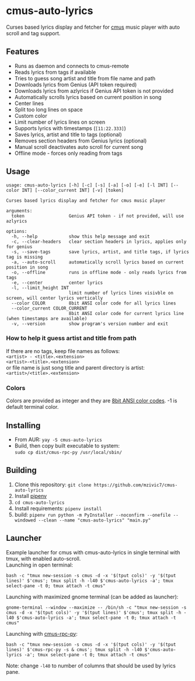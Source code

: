 # cmus-auto-lyrics
Curses based lyrics display and fetcher for [cmus](https://cmus.github.io) music player with auto scroll and tag support.

## Features
- Runs as daemon and connects to cmus-remote  
- Reads lyrics from tags if available  
- Tries to guess song artist and title from file name and path  
- Downloads lyrics from Genius (API token required)  
- Downloads lyrics from azlyrics if Genius API token is not provided  
- Automatically scrolls lyrics based on current position in song  
- Center lines
- Split too long lines on space
- Custom color
- Limit number of lyrics lines on screen
- Supports lyrics with timestamps (`[11:22.333]`)
- Saves lyrics, artist and title to tags (optional)  
- Removes section headers from Genius lyrics (optional)  
- Manual scroll deactivates auto scroll for current song  
- Offline mode - forces only reading from tags  

## Usage
```
usage: cmus-auto-lyrics [-h] [-c] [-s] [-a] [-o] [-e] [-l INT] [--color INT] [--color_current INT] [-v] [token]

Curses based lyrics display and fetcher for cmus music player

arguments:
  token                 Genius API token - if not provided, will use azlyrics

options:
  -h, --help            show this help message and exit
  -c, --clear-headers   clear section headers in lyrics, applies only for genius
  -s, --save-tags       save lyrics, artist, and title tags, if lyrics tag is missing
  -a, --auto-scroll     automatically scroll lyrics based on current position in song
  -o, --offline         runs in offline mode - only reads lyrics from tags
  -e, --center          center lyrics
  -l, --limit_height INT
                        limit number of lyrics lines visivble on screen, will center lyrics vertically
  --color COLOR         8bit ANSI color code for all lyrics lines
  --color_current COLOR_CURRENT
                        8bit ANSI color code for current lyrics line (when timestamps are available)
  -v, --version         show program's version number and exit

```

### How to help it guess artist and title from path
If there are no tags, keep file names as follows:  
`<artist> - <title>.<extension>`  
`<artist>-<title>.<extension>`  
or file name is just song title and parent directory is artist:  
`<artist>/<title>.<extension>`  

### Colors
Colors are provided as integer and they are [8bit ANSI color codes](https://gist.github.com/ConnerWill/d4b6c776b509add763e17f9f113fd25b#256-colors). -1 is default terminal color.

## Installing
- From AUR: `yay -S cmus-auto-lyrics`
- Build, then copy built executable to system:  
`sudo cp dist/cmus-rpc-py /usr/local/sbin/`

## Building
1. Clone this repository: `git clone https://github.com/mzivic7/cmus-auto-lyrics`
2. Install [pipenv](https://docs.pipenv.org/install/)
3. `cd cmus-auto-lyrics`
4. Install requirements: `pipenv install`
5. build: `pipenv run python -m PyInstaller --noconfirm --onefile --windowed --clean --name "cmus-auto-lyrics" "main.py"`

## Launcher
Example launcher for cmus with cmus-auto-lyrics in single terminal with tmux, with enabled auto-scroll.  
Launching in open terminal:  
```
bash -c "tmux new-session -s cmus -d -x '$(tput cols)' -y '$(tput lines)' $'cmus'; tmux split -h -l40 $'cmus-auto-lyrics -a'; tmux select-pane -t 0; tmux attach -t cmus"
```
Launching with maximized gnome terminal (can be added as launcher):  
```
gnome-terminal --window --maximize -- /bin/sh -c "tmux new-session -s cmus -d -x '$(tput cols)' -y '$(tput lines)' $'cmus'; tmux split -h -l40 $'cmus-auto-lyrics -a'; tmux select-pane -t 0; tmux attach -t cmus"
```
Launching with [cmus-rpc-py](https://github.com/mzivic7/cmus-rpc-py):
```
bash -c "tmux new-session -s cmus -d -x '$(tput cols)' -y '$(tput lines)' $'cmus-rpc-py -s & cmus'; tmux split -h -l40 $'cmus-auto-lyrics -a'; tmux select-pane -t 0; tmux attach -t cmus"
```
Note: change `-l40` to number of columns that should be used by lyrics pane.  
